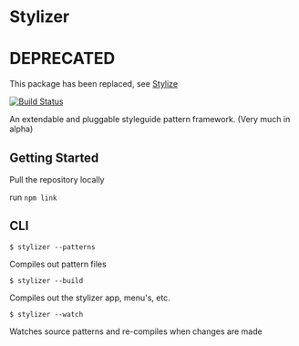 # Stylizer

# DEPRECATED
This package has been replaced, see [Stylize](https://github.com/Josh-Miller/stylize)

[![Build Status](https://travis-ci.org/Josh-Miller/stylizer.svg?branch=master)](https://travis-ci.org/Josh-Miller/stylizer)

An extendable and pluggable styleguide pattern framework. (Very much in alpha)

## Getting Started

Pull the repository locally

run ``` npm link ```


## CLI

```
$ stylizer --patterns
```
Compiles out pattern files

```
$ stylizer --build
```
Compiles out the stylizer app, menu's, etc.

```
$ stylizer --watch
```
Watches source patterns and re-compiles when changes are made
